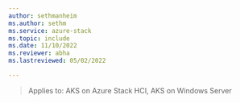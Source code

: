 ```yaml
---
author: sethmanheim
ms.author: sethm
ms.service: azure-stack
ms.topic: include
ms.date: 11/10/2022
ms.reviewer: abha
ms.lastreviewed: 05/02/2022

---
```


> Applies to: AKS on Azure Stack HCI, AKS on Windows Server
